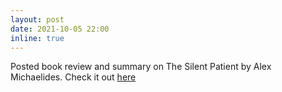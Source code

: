 ```yaml
---
layout: post
date: 2021-10-05 22:00
inline: true
---
```


Posted book review and summary on The Silent Patient by Alex Michaelides. Check it out [here](https://amanabt.github.io/blog/literature/2021/10/04/book-review-the-silent-patient.html)
